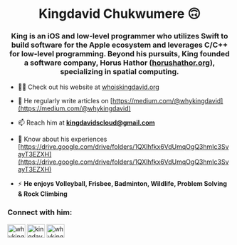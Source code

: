 <h1 align="center">Kingdavid Chukwumere 🙃</h1>
<h3 align="center">King is an <strong>iOS and low-level programmer</strong> who utilizes Swift to build software for the Apple ecosystem and leverages C/C++ for low-level programming. Beyond his pursuits, King founded a software company, Horus Hathor (<a href="https://horushathor.org" target="_blank">horushathor.org</a>), specializing in spatial computing.</h3>

- 👨‍💻 Check out his website at [whoiskingdavid.org](whoiskingdavid.org)

- 📝 He regularly write articles on [https://medium.com/@whykingdavid](https://medium.com/@whykingdavid)

- 📫 Reach him at **kingdavidscloud@gmail.com**

- 📄 Know about his experiences [https://drive.google.com/drive/folders/1QXlhfkx6VdUmqOgQ3hmIc3SvayT3EZXH](https://drive.google.com/drive/folders/1QXlhfkx6VdUmqOgQ3hmIc3SvayT3EZXH)

- ⚡ **He enjoys Volleyball, Frisbee, Badminton, Wildlife, Problem Solving & Rock Climbing**

<h3 align="left">Connect with him:</h3>
<p align="left">
<a href="https://twitter.com/whykingdavid" target="blank"><img align="center" src="https://raw.githubusercontent.com/rahuldkjain/github-profile-readme-generator/master/src/images/icons/Social/twitter.svg" alt="whykingdavid" height="30" width="40" /></a>
<a href="https://linkedin.com/in/kingdavidchukwumere" target="blank"><img align="center" src="https://raw.githubusercontent.com/rahuldkjain/github-profile-readme-generator/master/src/images/icons/Social/linked-in-alt.svg" alt="kingdavid chukwumere" height="30" width="40" /></a>
<a href="https://instagram.com/whykingdavid" target="blank"><img align="center" src="https://raw.githubusercontent.com/rahuldkjain/github-profile-readme-generator/master/src/images/icons/Social/instagram.svg" alt="whykingdavid" height="30" width="40" /></a>
</p>
